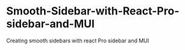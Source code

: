 # Smooth-Sidebar-with-React-Pro-sidebar-and-MUI
Creating smooth sidebars with react Pro sidebar and MUI
